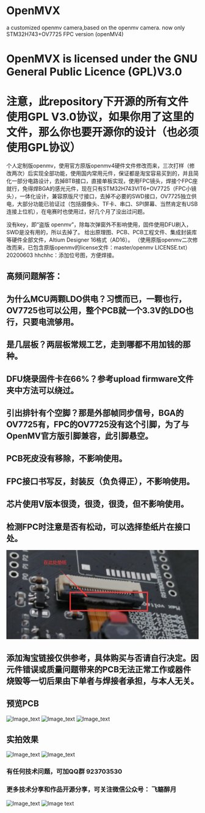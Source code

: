 # OpenMVX
a customized openmv camera,based on the openmv camera.
now only STM32H743+OV7725 FPC version (openMV4)
# OpenMVX is licensed under the GNU General Public Licence (GPL)V3.0
# 注意，此repository下开源的所有文件使用GPL V3.0协议，如果你用了这里的文件，那么你也要开源你的设计（也必须使用GPL协议）

个人定制版openmv，使用官方原版openmv4硬件文件修改而来，三次打样（修改两次）后实现全部功能，使用国内常用元件，保证都是淘宝容易买到的，并且简化一部分电路设计，去掉BTB接口，直接单板实现，使用FPC镜头，焊接个FPC座就行，免得焊BGA的感光元件，现在只有STM32H743VIT6+OV7725（FPC小镜头），一体化设计，兼容原版尺寸接口，去掉不必要的SWD接口，OV7725独立供电，大部分功能已验证过（包括摄像头、TF卡、串口、SPI屏幕、当然肯定有USB连接上位机），在电赛时也使用过，好几个月了没出过问题。

没有key，即“盗版 openmv”，除每次弹窗外不影响使用，固件使用DFU刷入，SWD是没有用的，所以去掉了。
给出原理图、PCB、PCB工程文件、集成封装库等硬件全部文件，Altium Designer 16格式（AD16）。
（使用原版openmv二次修改而来，已包含原版openmv的license文件：master/openmv LICENSE.txt）
20200603 hhchhc：添加位号图，方便焊接。

## 高频问题解答：  
## 为什么MCU两颗LDO供电？习惯而已，一颗也行，OV7725也可以公用，整个PCB就一个3.3V的LDO也行，只要电流够用。    
## 是几层板？两层板常规工艺，走到哪都不用加钱的那种。
## DFU烧录固件卡在66%？参考upload firmware文件夹中方法可以绕过。
## 引出排针有个空脚？那是外部帧同步信号，BGA的OV7725有，FPC的OV7725没有这个引脚，为了与OpenMV官方版引脚兼容，此引脚悬空。
## PCB死皮没有移除，不影响使用。
## FPC接口书写反，封装反（负负得正），不影响使用。
## 芯片使用V版本很烫，很烫，很烫，但不影响使用。

## 检测FPC时注意是否有松动，可以选择垫纸片在接口处。

![Image_text](https://github.com/hhchhc/OpenMVX/blob/master/images/FPC接口松.jpg)

## 添加淘宝链接仅供参考，具体购买与否请自行决定。因元件错误或质量问题带来的PCB无法正常工作或器件烧毁等一切后果由下单者与焊接者承担，与本人无关。

## 预览PCB
![Image_text](https://github.com/hhchhc/OpenMVX/blob/master/images/PCB截图.png)
![Image_text](https://github.com/hhchhc/OpenMVX/blob/master/images/PCB%203D图top.png)
![Image_text](https://github.com/hhchhc/OpenMVX/blob/master/images/PCB%203D图bottom.png)

## 实拍效果
![Image_text](https://github.com/hhchhc/OpenMVX/blob/master/images/第二代%20TF卡成功.jpg)
![Image_text](https://github.com/hhchhc/OpenMVX/blob/master/images/第三代%20bug改好.jpg)

### 有任何技术问题，可加QQ群 923703530
### 更多技术分享和作品开源分享，可关注微信公众号： 飞觞醉月    
![Image_text](https://github.com/hhchhc/OpenMVX/blob/master/qrcode_Wechat_Official_Account.jpg)
![Image text](https://raw.githubusercontent.com/hhchhc/OpenMVX/master/qrcode_QQ_group.png)

